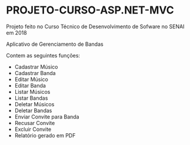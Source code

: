 <h1>PROJETO-CURSO-ASP.NET-MVC</h1>
<p>Projeto feito no Curso Técnico de Desenvolvimento de Sofware no SENAI em 2018</p>
<p>Aplicativo de Gerenciamento de Bandas</p>
<p>Contem as seguintes funções: </p>
<ul> 
<li>Cadastrar Músico</li>
<li>Cadastrar Banda</li>
<li>Editar Músico</li>
<li>Editar Banda</li>
<li>Listar Músicos</li>
<li>Listar Bandas</li>
<li>Deletar Músicos</li>
<li>Deletar Bandas</li>
<li>Enviar Convite para Banda</li>
<li>Recusar Convite</li>
<li>Excluir Convite</li>
<li>Relatório gerado em PDF</li>
</ul>
